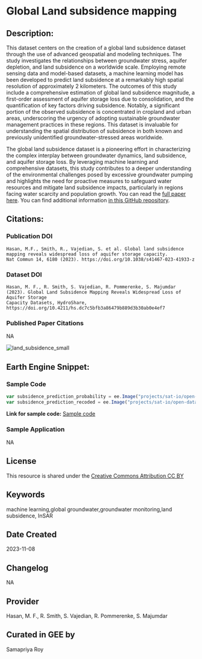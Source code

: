 
# Global Land subsidence mapping

## Description:

This dataset centers on the creation of a global land subsidence dataset through the use of advanced geospatial and modeling techniques. The study investigates the relationships between groundwater stress, aquifer depletion, and land subsidence on a worldwide scale. Employing remote sensing data and model-based datasets, a machine learning model has been developed to predict land subsidence at a remarkably high spatial resolution of approximately 2 kilometers. The outcomes of this study include a comprehensive estimation of global land subsidence magnitude, a first-order assessment of aquifer storage loss due to consolidation, and the quantification of key factors driving subsidence. Notably, a significant portion of the observed subsidence is concentrated in cropland and urban areas, underscoring the urgency of adopting sustainable groundwater management practices in these regions. This dataset is invaluable for understanding the spatial distribution of subsidence in both known and previously unidentified groundwater-stressed areas worldwide.

The global land subsidence dataset is a pioneering effort in characterizing the complex interplay between groundwater dynamics, land subsidence, and aquifer storage loss. By leveraging machine learning and comprehensive datasets, this study contributes to a deeper understanding of the environmental challenges posed by excessive groundwater pumping and highlights the need for proactive measures to safeguard water resources and mitigate land subsidence impacts, particularly in regions facing water scarcity and population growth. You can read the [full paper here](https://www.nature.com/articles/s41467-023-41933-z). You can find additional information [in this GitHub repository](https://github.com/mdfahimhasan/Global-Subsidence-Groundwater).

## Citations:

### Publication DOI

```
Hasan, M.F., Smith, R., Vajedian, S. et al. Global land subsidence mapping reveals widespread loss of aquifer storage capacity.
Nat Commun 14, 6180 (2023). https://doi.org/10.1038/s41467-023-41933-z
```

### Dataset DOI

```
Hasan, M. F., R. Smith, S. Vajedian, R. Pommerenke, S. Majumdar (2023). Global Land Subsidence Mapping Reveals Widespread Loss of Aquifer Storage
Capacity Datasets, HydroShare, https://doi.org/10.4211/hs.dc7c5bfb3a86479b889d3b30ab0e4ef7
```

### Published Paper Citations
NA

![land_subsidence_small](https://github.com/samapriya/awesome-gee-community-datasets/assets/6677629/4c84a470-3acf-4866-9338-6ca0eec59f2f)

## Earth Engine Snippet:

### Sample Code

```js
var subsidence_prediction_probability = ee.Image("projects/sat-io/open-datasets/global_subsidence/Final_subsidence_proba_greater_1cm_2013_2019_recoded");
var subsidence_prediction_recoded = ee.Image("projects/sat-io/open-datasets/global_subsidence/Final_subsidence_prediction_recoded");
```
**Link for sample code:** [Sample code](https://code.earthengine.google.com/?scriptPath=users/sat-io/awesome-gee-catalog-examples:geophysical-biological-biogeochemical/GLOBAL-LAND-SUBSIDENCE)

### Sample Application

NA

## License

This resource is shared under the [Creative Commons Attribution CC BY](http://creativecommons.org/licenses/by/4.0/)

## Keywords

machine learning,global groundwater,groundwater monitoring,land subsidence, InSAR

## Date Created

2023-11-08

## Changelog

NA

## Provider

Hasan, M. F., R. Smith, S. Vajedian, R. Pommerenke, S. Majumdar

## Curated in GEE by
Samapriya Roy